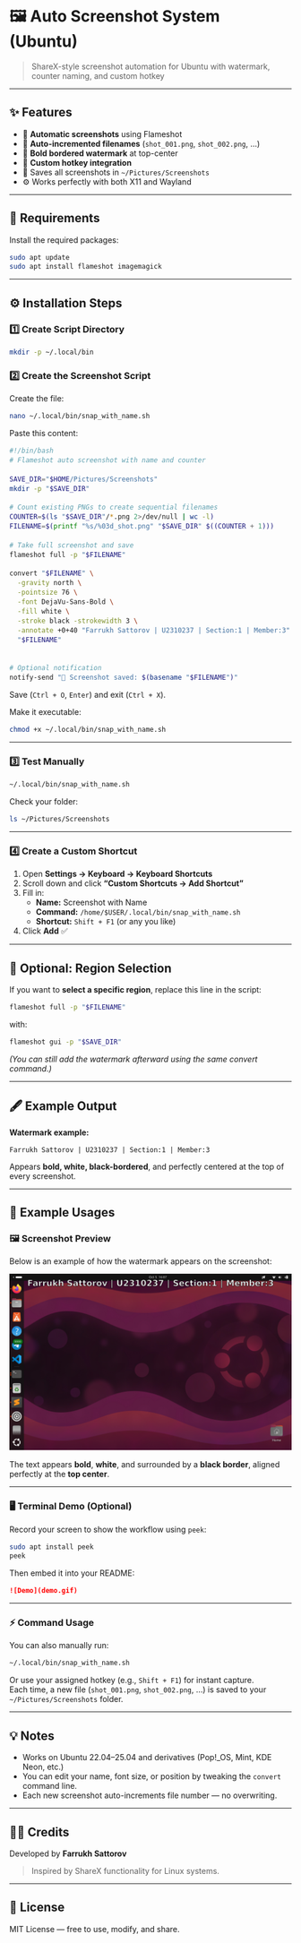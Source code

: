 # 🖼️ Auto Screenshot System (Ubuntu)  
> ShareX-style screenshot automation for Ubuntu with watermark, counter naming, and custom hotkey  

---

## ✨ Features
- 📸 **Automatic screenshots** using Flameshot  
- 🔢 **Auto-incremented filenames** (`shot_001.png`, `shot_002.png`, …)  
- 🧾 **Bold bordered watermark** at top-center  
- 🎹 **Custom hotkey integration**  
- 💾 Saves all screenshots in `~/Pictures/Screenshots`  
- ⚙️ Works perfectly with both X11 and Wayland  

---

## 🧰 Requirements
Install the required packages:
```bash
sudo apt update
sudo apt install flameshot imagemagick
```

---

## ⚙️ Installation Steps

### 1️⃣ Create Script Directory
```bash
mkdir -p ~/.local/bin
```

### 2️⃣ Create the Screenshot Script
Create the file:
```bash
nano ~/.local/bin/snap_with_name.sh
```

Paste this content:

```bash
#!/bin/bash
# Flameshot auto screenshot with name and counter

SAVE_DIR="$HOME/Pictures/Screenshots"
mkdir -p "$SAVE_DIR"

# Count existing PNGs to create sequential filenames
COUNTER=$(ls "$SAVE_DIR"/*.png 2>/dev/null | wc -l)
FILENAME=$(printf "%s/%03d_shot.png" "$SAVE_DIR" $((COUNTER + 1)))

# Take full screenshot and save
flameshot full -p "$FILENAME"

convert "$FILENAME" \
  -gravity north \
  -pointsize 76 \
  -font DejaVu-Sans-Bold \
  -fill white \
  -stroke black -strokewidth 3 \
  -annotate +0+40 "Farrukh Sattorov | U2310237 | Section:1 | Member:3" \
  "$FILENAME"


# Optional notification
notify-send "📸 Screenshot saved: $(basename "$FILENAME")"
```

Save (`Ctrl + O`, `Enter`) and exit (`Ctrl + X`).

Make it executable:
```bash
chmod +x ~/.local/bin/snap_with_name.sh
```

---

### 3️⃣ Test Manually
```bash
~/.local/bin/snap_with_name.sh
```
Check your folder:
```bash
ls ~/Pictures/Screenshots
```

---

### 4️⃣ Create a Custom Shortcut
1. Open **Settings → Keyboard → Keyboard Shortcuts**  
2. Scroll down and click **“Custom Shortcuts → Add Shortcut”**  
3. Fill in:
   - **Name:** Screenshot with Name  
   - **Command:** `/home/$USER/.local/bin/snap_with_name.sh`  
   - **Shortcut:** `Shift + F1` (or any you like)  
4. Click **Add** ✅

---

## 🧩 Optional: Region Selection
If you want to **select a specific region**, replace this line in the script:
```bash
flameshot full -p "$FILENAME"
```
with:
```bash
flameshot gui -p "$SAVE_DIR"
```
*(You can still add the watermark afterward using the same convert command.)*

---

## 🖋️ Example Output

**Watermark example:**  
```
Farrukh Sattorov | U2310237 | Section:1 | Member:3
```
Appears **bold, white, black-bordered**, and perfectly centered at the top of every screenshot.

---

## 🧾 Example Usages

### 🖼️ Screenshot Preview
Below is an example of how the watermark appears on the screenshot:

![Example Screenshot](example_output.png)

The text appears **bold**, **white**, and surrounded by a **black border**, aligned perfectly at the **top center**.

---

### 🖥️ Terminal Demo (Optional)
Record your screen to show the workflow using `peek`:

```bash
sudo apt install peek
peek
```

Then embed it into your README:
```markdown
![Demo](demo.gif)
```

---

### ⚡ Command Usage
You can also manually run:
```bash
~/.local/bin/snap_with_name.sh
```
Or use your assigned hotkey (e.g., `Shift + F1`) for instant capture.  
Each time, a new file (`shot_001.png`, `shot_002.png`, …) is saved to your `~/Pictures/Screenshots` folder.

---

## 💡 Notes
- Works on Ubuntu 22.04–25.04 and derivatives (Pop!_OS, Mint, KDE Neon, etc.)  
- You can edit your name, font size, or position by tweaking the `convert` command line.  
- Each new screenshot auto-increments file number — no overwriting.

---

## 🧑‍💻 Credits
Developed by **Farrukh Sattorov**  
> Inspired by ShareX functionality for Linux systems.

---

## 📄 License
MIT License — free to use, modify, and share.